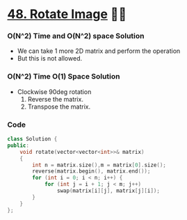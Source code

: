 # [48. Rotate Image](https://leetcode.com/problems/rotate-image/) 🌟🌟

### O(N^2) Time and O(N^2) space Solution

-   We can take 1 more 2D matrix and perform the operation
-   But this is not allowed.

### O(N^2) Time O(1) Space Solution

-   Clockwise 90deg rotation
    1. Reverse the matrix.
    2. Transpose the matrix.

### Code

```cpp
class Solution {
public:
    void rotate(vector<vector<int>>& matrix)
    {
        int n = matrix.size(),m = matrix[0].size();
        reverse(matrix.begin(), matrix.end());
        for (int i = 0; i < n; i++) {
            for (int j = i + 1; j < m; j++)
                swap(matrix[i][j], matrix[j][i]);
        }
    }
};
```
